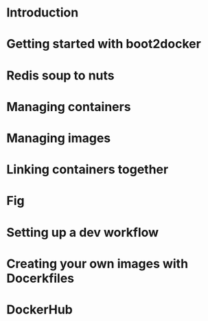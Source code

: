 # Introduction

# Getting started with boot2docker

# Redis soup to nuts

# Managing containers

# Managing images

# Linking containers together

# Fig

# Setting up a dev workflow

# Creating your own images with Docerkfiles

# DockerHub

